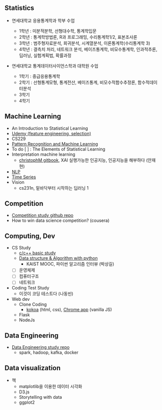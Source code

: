 ## Statistics
- 연세대학교 응용통계학과 학부 수업
  - 1학년 : 미분적분학, 선형대수학, 통계학입문
  - 2학년 : 통계학방법론, R과 프로그래밍, 수리통계학1/2, 표본조사론
  - 3학년 : 범주형자료분석, 회귀분석, 시계열분석, 이론통계학(수리통계학 3)
  - 4학년 : 결측치 처리, 네트워크 분석, 베이즈통계학, 비모수통계학, 인과적추론, 딥러닝, 실험계획법, 확률과정

- 연세대학교 통계데이터사이언스학과 대학원 수업
  - 1학기 : 중급응용통계학
  - 2학기 : 선형통계모형, 통계전산, 베이즈통계, 비모수적함수추정론, 함수적데이터분석
  - 3학기
  - 4학기

## Machine Learning
- An Introduction to Statistical Learning
- [Udemy (feature engineering, selection)](https://github.com/minsoo9506/udemy_FE_FS)
- CS229
- [Pattern Recognition and Machine Learning](https://github.com/minsoo9506/MLstudy.PRML)
- To do [ ] : The Elements of Statistical Learning
- Interpretation machine learning
  - [christophM gitbook](https://github.com/christophM/interpretable-ml-book), XAI 실행가능한 인공지능, 인공지능을 해부하다 (안재현)
- [NLP](https://github.com/minsoo9506/MLstudy.NLP)
- [Time Series](https://github.com/minsoo9506/MLstudy.TimeSeries)
- Vision
  - cs231n, 밑바닥부터 시작하는 딥러닝 1

## Competition
- [Competition study github repo](https://github.com/minsoo9506/kaggle-study)
- How to win data science competition? (cousera)

## Computing, Dev
- CS Study
  - [c/c++ basic study](https://github.com/minsoo9506/c-and-cpp)
  - [Data structure & Algorithm with python](https://github.com/minsoo9506/Dev.DSAL)
    - KAIST MOOC, 파이썬 알고리즘 인터뷰 (박상길)
  - [ ] 운영체제
  - [ ] 컴퓨터구조
  - [ ] 네트워크
- Coding Test Study
  - 이것이 코딩 테스트다 (나동빈)
- Web dev
  - Clone Coding
    - [kokoa](https://github.com/minsoo9506/Dev.CloneCoding.kokoa) (html, css), [Chrome app](https://github.com/minsoo9506/Dev.CloneCoding.ChromeApp) (vanilla JS)
  - Flask
  - NodeJs

## Data Engineering
- [Data Engineering study repo](https://github.com/minsoo9506/YBIGTA.DataEngineeringTeam)
  - spark, hadoop, kafka, docker

## Data visualization
- 책
  - matplotlib을 이용한 데이터 시각화
  - D3.js
  - Storytelling with data
  - ggplot2


